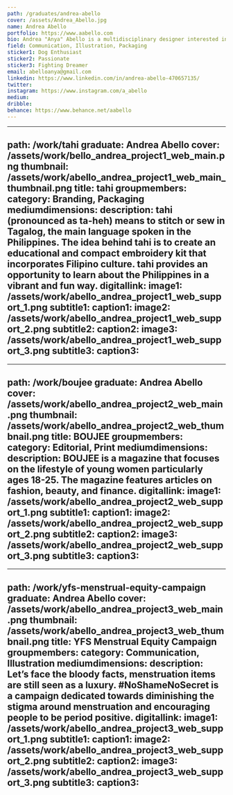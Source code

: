 ```yaml
---
path: /graduates/andrea-abello
cover: /assets/Andrea_Abello.jpg
name: Andrea Abello
portfolio: https://www.aabello.com
bio: Andrea "Anya" Abello is a multidisciplinary designer interested in collaborating with others, solving critical design challenges, and learning new skills. Originally, Andrea planned on studying Illustration at Sheridan College, however her love of creating and problem solving led Andrea to ultimately pursue graphic design at York University and Sheridan College’s Bachelor of Design program. Prior to her YSDN journey, Andrea had never touched an Adobe program. The past four years have taught Andrea so much and have shown her numerous ways design can be utilized. Aside from art and design, some of her other interests include breakfast food, petting dogs, and naps.
field: Communication, Illustration, Packaging
sticker1: Dog Enthusiast
sticker2: Passionate
sticker3: Fighting Dreamer
email: abelloanya@gmail.com
linkedin: https://www.linkedin.com/in/andrea-abello-470657135/
twitter:
instagram: https://www.instagram.com/a_abello
medium:
dribble:
behance: https://www.behance.net/aabello
---
```


---
path: /work/tahi
graduate: Andrea Abello
cover: /assets/work/bello_andrea_project1_web_main.png
thumbnail: /assets/work/abello_andrea_project1_web_main_thumbnail.png
title: tahi
groupmembers:
category: Branding, Packaging
mediumdimensions:
description: tahi (pronounced as ta-heh) means to stitch or sew in Tagalog, the main language spoken in the Philippines. The idea behind tahi is to create an educational and compact embroidery kit that incorporates Filipino culture. tahi provides an opportunity to learn about the Philippines in a vibrant and fun way.
digitallink:
image1: /assets/work/abello_andrea_project1_web_support_1.png
subtitle1:
caption1:
image2: /assets/work/abello_andrea_project1_web_support_2.png
subtitle2:
caption2:
image3: /assets/work/abello_andrea_project1_web_support_3.png
subtitle3:
caption3:
---

---
path: /work/boujee
graduate: Andrea Abello
cover: /assets/work/abello_andrea_project2_web_main.png
thumbnail: /assets/work/abello_andrea_project2_web_thumbnail.png
title: BOUJEE
groupmembers:
category: Editorial, Print
mediumdimensions:
description: BOUJEE is a magazine that focuses on the lifestyle of young women particularly ages 18-25. The magazine features articles on fashion, beauty, and finance.
digitallink:
image1: /assets/work/abello_andrea_project2_web_support_1.png
subtitle1:
caption1:
image2: /assets/work/abello_andrea_project2_web_support_2.png
subtitle2:
caption2:
image3: /assets/work/abello_andrea_project2_web_support_3.png
subtitle3:
caption3:
---

---
path: /work/yfs-menstrual-equity-campaign
graduate: Andrea Abello
cover: /assets/work/abello_andrea_project3_web_main.png
thumbnail: /assets/work/abello_andrea_project3_web_thumbnail.png
title: YFS Menstrual Equity Campaign
groupmembers:
category: Communication, Illustration
mediumdimensions:
description: Let’s face the bloody facts, menstruation items are still seen as a luxury. #NoShameNoSecret is a campaign dedicated towards diminishing the stigma around menstruation and encouraging people to be period positive. 
digitallink:
image1: /assets/work/abello_andrea_project3_web_support_1.png
subtitle1:
caption1:
image2: /assets/work/abello_andrea_project3_web_support_2.png
subtitle2:
caption2:
image3: /assets/work/abello_andrea_project3_web_support_3.png
subtitle3:
caption3:
---
